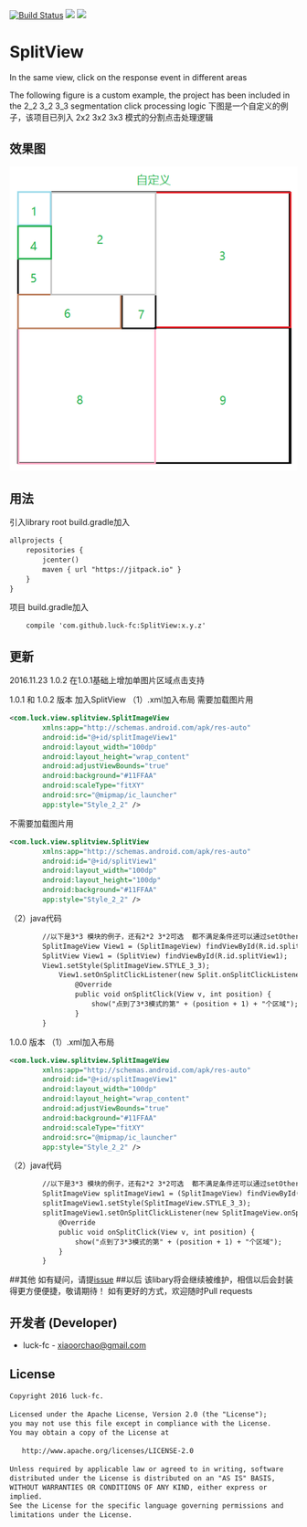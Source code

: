 [![Build Status](https://travis-ci.org/luck-fc/SplitView.svg?branch=master)](https://travis-ci.org/luck-fc/SplitView)
[![](https://jitpack.io/v/luck-fc/SplitView.svg)](https://jitpack.io/#luck-fc/SplitView)
<a href="http://www.methodscount.com/?lib=com.github.luck-fc%3ASplitView%3A1.0.1"><img src="https://img.shields.io/badge/Methods and size-core: 89 | deps: 16651 | 23 KB-e91e63.svg"/></a>
# SplitView
In the same view, click on the response event in different areas

The following figure is a custom example, the project has been included in the 2_2 3_2 3_3  segmentation click processing logic
下图是一个自定义的例子，该项目已列入 2x2  3x2 3x3 模式的分割点击处理逻辑
## 效果图
<img src="https://github.com/luck-fc/SplitView/blob/master/screenshot/style_other.png"/> 

## 用法
引入library 
root build.gradle加入
```xml
allprojects {
    repositories {
        jcenter()
        maven { url "https://jitpack.io" }
    }
}
```
项目 build.gradle加入
```xml
    compile 'com.github.luck-fc:SplitView:x.y.z'
```

## 更新
2016.11.23    1.0.2   在1.0.1基础上增加单图片区域点击支持

1.0.1 和 1.0.2 版本 加入SplitView
（1）.xml加入布局
需要加载图片用
```xml
<com.luck.view.splitview.SplitImageView
        xmlns:app="http://schemas.android.com/apk/res-auto"
        android:id="@+id/splitImageView1"
        android:layout_width="100dp"
        android:layout_height="wrap_content"
        android:adjustViewBounds="true"
        android:background="#11FFAA"
        android:scaleType="fitXY"
        android:src="@mipmap/ic_launcher"
        app:style="Style_2_2" />
```
不需要加载图片用
```xml
<com.luck.view.splitview.SplitView
        xmlns:app="http://schemas.android.com/apk/res-auto"
        android:id="@+id/splitView1"
        android:layout_width="100dp"
        android:layout_height="100dp"
        android:background="#11FFAA"
        app:style="Style_2_2" />
```
（2）java代码

```xml
        //以下是3*3 模块的例子，还有2*2 3*2可选  都不满足条件还可以通过setOtherStyle()方法自定义
        SplitImageView View1 = (SplitImageView) findViewById(R.id.splitImageView1);
        SplitView View1 = (SplitView) findViewById(R.id.splitView1);
        View1.setStyle(SplitImageView.STYLE_3_3);
            View1.setOnSplitClickListener(new Split.onSplitClickListener() {
                @Override
                public void onSplitClick(View v, int position) {
                    show("点到了3*3模式的第" + (position + 1) + "个区域");
                }
        }    
```

1.0.0 版本
（1）.xml加入布局
```xml
<com.luck.view.splitview.SplitImageView
        xmlns:app="http://schemas.android.com/apk/res-auto"
        android:id="@+id/splitImageView1"
        android:layout_width="100dp"
        android:layout_height="wrap_content"
        android:adjustViewBounds="true"
        android:background="#11FFAA"
        android:scaleType="fitXY"
        android:src="@mipmap/ic_launcher"
        app:style="Style_2_2" />
```
（2）java代码

```xml
        //以下是3*3 模块的例子，还有2*2 3*2可选  都不满足条件还可以通过setOtherStyle()方法自定义
        SplitImageView splitImageView1 = (SplitImageView) findViewById(R.id.splitImageView1);
        splitImageView1.setStyle(SplitImageView.STYLE_3_3);
        splitImageView1.setOnSplitClickListener(new SplitImageView.onSplitClickListener() {
            @Override
            public void onSplitClick(View v, int position) {
                show("点到了3*3模式的第" + (position + 1) + "个区域");
            }
        }    
```

##其他
 如有疑问，请提[issue](https://github.com/luck-fc/SplitView/issues)
##以后
    该libary将会继续被维护，相信以后会封装得更方便便捷，敬请期待！
    如有更好的方式，欢迎随时Pull requests
    
开发者 (Developer)
----------------

* luck-fc - <xiaoorchao@gmail.com>

## License

    Copyright 2016 luck-fc.

    Licensed under the Apache License, Version 2.0 (the "License");
    you may not use this file except in compliance with the License.
    You may obtain a copy of the License at

       http://www.apache.org/licenses/LICENSE-2.0

    Unless required by applicable law or agreed to in writing, software
    distributed under the License is distributed on an "AS IS" BASIS,
    WITHOUT WARRANTIES OR CONDITIONS OF ANY KIND, either express or implied.
    See the License for the specific language governing permissions and
    limitations under the License.
